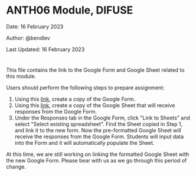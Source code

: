 # ANTH06 Module, DIFUSE

Date: 16 February 2023

Author: @bendlev

Last Updated: 16 February 2023
#
This file contains the link to the Google Form and Google Sheet related to this module.

Users should perform the following steps to prepare assignment:
1. Using this [link](https://forms.gle/pRJEzgTLem9rg4jr5), create a copy of the Google Form.  
2. Using this [link](https://docs.google.com/spreadsheets/d/17CBAwqIPAwoZhLnRJ6HGfusSBF4hffFhF77kSxEBfhI/edit?usp=sharing), create a copy of the Google Sheet that will receive responses from the Google Form.
3. Under the Responses tab in the Google Form, click "Link to Sheets" and select "Select existing spreadsheet". Find the Sheet copied in Step 1, and link it to the new form. Now the pre-formatted Google Sheet will receive the responses from the Google Form. Students will input data into the Form and it will automatically populate the Sheet.

At this time, we are still working on linking the formatted Google Sheet with the new Google Form. Please bear with us as we go through this period of change.
